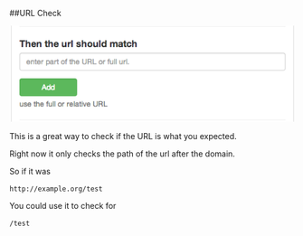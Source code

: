 ##URL Check

![URL check](images/url_check.png)

This is a great way to check if the URL is what you expected.

Right now it only checks the path of the url after the domain.

So if it was

	http://example.org/test

You could use it to check for

	/test
	


